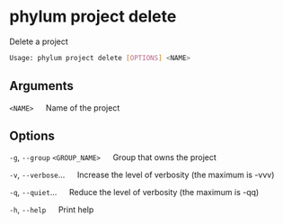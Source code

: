# phylum project delete

Delete a project

```sh
Usage: phylum project delete [OPTIONS] <NAME>
```

## Arguments

`<NAME>`
&emsp; Name of the project

## Options

`-g`, `--group` `<GROUP_NAME>`
&emsp; Group that owns the project

`-v`, `--verbose`...
&emsp; Increase the level of verbosity (the maximum is -vvv)

`-q`, `--quiet`...
&emsp; Reduce the level of verbosity (the maximum is -qq)

`-h`, `--help`
&emsp; Print help
